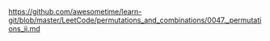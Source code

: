 https://github.com/awesometime/learn-git/blob/master/LeetCode/permutations_and_combinations/0047._permutations_ii.md
